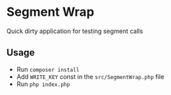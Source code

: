 # Segment Wrap
Quick dirty application for testing segment calls

## Usage
- Run `composer install`
- Add `WRITE_KEY` const in the `src/SegmentWrap.php` file
- Run `php index.php`
